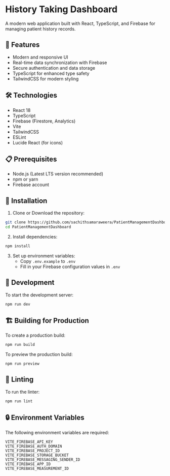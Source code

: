# History Taking Dashboard

A modern web application built with React, TypeScript, and Firebase for managing patient history records.

## 🚀 Features

- Modern and responsive UI
- Real-time data synchronization with Firebase
- Secure authentication and data storage
- TypeScript for enhanced type safety
- TailwindCSS for modern styling

## 🛠️ Technologies

- React 18
- TypeScript
- Firebase (Firestore, Analytics)
- Vite
- TailwindCSS
- ESLint
- Lucide React (for icons)

## 📋 Prerequisites

- Node.js (Latest LTS version recommended)
- npm or yarn
- Firebase account

## 🔧 Installation

1. Clone or Download the repository:
```bash
git clone https://github.com/sachithsamaraweera/PatientManagementDashboard
cd PatientManagementDashboard
```

2. Install dependencies:
```bash
npm install
```

3. Set up environment variables:
   - Copy `.env.example` to `.env`
   - Fill in your Firebase configuration values in `.env`

## 🚀 Development

To start the development server:

```bash
npm run dev
```

## 🏗️ Building for Production

To create a production build:

```bash
npm run build
```

To preview the production build:

```bash
npm run preview
```

## 🧪 Linting

To run the linter:

```bash
npm run lint
```

## 🔒 Environment Variables

The following environment variables are required:

```
VITE_FIREBASE_API_KEY
VITE_FIREBASE_AUTH_DOMAIN
VITE_FIREBASE_PROJECT_ID
VITE_FIREBASE_STORAGE_BUCKET
VITE_FIREBASE_MESSAGING_SENDER_ID
VITE_FIREBASE_APP_ID
VITE_FIREBASE_MEASUREMENT_ID
```




